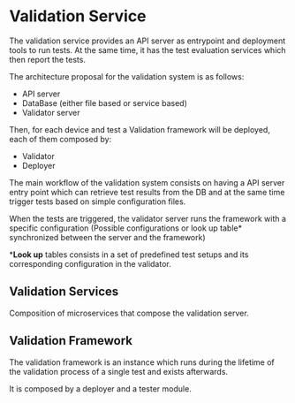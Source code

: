 # Validation Service

The validation service provides an API server as entrypoint and deployment tools to run tests. At the same time, it has the test evaluation 
services which then report the tests.

The architecture proposal for the validation system is as follows:
- API server
- DataBase (either file based or service based)
- Validator server

Then, for each device and test a Validation framework will be deployed, each of them composed by:
- Validator
- Deployer

The main workflow of the validation system consists on having a API server entry point which can retrieve test results from the DB and at the same time trigger tests based on simple configuration files.

When the tests are triggered, the validator server runs the framework with a specific configuration (Possible configurations or look up table* synchronized between the server and the framework)

***Look up** tables consists in a set of predefined test setups and its corresponding configuration in the validator.



## Validation Services
Composition of microservices that compose the validation server.

## Validation Framework
The validation framework is an instance which runs during the lifetime of the validation process of a single test and exists afterwards.

It is composed by a deployer and a tester module. 

